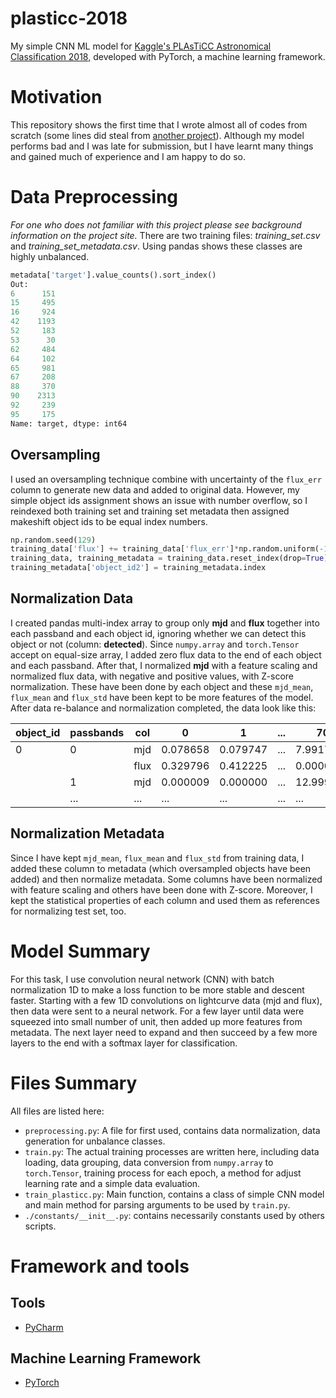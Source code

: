 # plasticc-2018

My simple CNN ML model for [Kaggle's PLAsTiCC Astronomical
Classification 2018,](https://www.kaggle.com/c/PLAsTiCC-2018) developed
with PyTorch, a machine learning framework.

# Motivation
This repository shows the first time that I wrote almost all of codes
from scratch (some lines did steal from [another project](https://github.com/ICRAR/rfi_ml)).
Although my model performs bad and I was late for submission, but I have
learnt many things and gained much of experience and I am happy to do so.

# Data Preprocessing
*For one who  does not familiar with this project please see background
information on the project site.* There are two training files:
*training_set.csv* and *training_set_metadata.csv*. Using pandas shows
these classes are highly unbalanced.

```python
metadata['target'].value_counts().sort_index()
Out:
6      151
15     495
16     924
42    1193
52     183
53      30
62     484
64     102
65     981
67     208
88     370
90    2313
92     239
95     175
Name: target, dtype: int64
```

## Oversampling
I used an oversampling technique combine with uncertainty of the
`flux_err` column to generate new data and added to original data. However,
my simple object ids assignment shows an issue with number overflow, so
I reindexed both training set and training set metadata then assigned
makeshift object ids to be equal index numbers.

```python
np.random.seed(129)
training_data['flux'] += training_data['flux_err']*np.random.uniform(-1.0,1.0)
training_data, training_metadata = training_data.reset_index(drop=True), training_metadata.reset_index(drop=True)
training_metadata['object_id2'] = training_metadata.index
```

## Normalization Data
I created pandas multi-index array to group only **mjd** and **flux**
together into each passband and each object id, ignoring whether we can
detect this object or not (column: **detected**). Since `numpy.array`
and `torch.Tensor` accept on equal-size array, I added zero flux data
to the end of each object and each passband. After that, I normalized
**mjd** with a feature scaling and normalized flux data, with negative
and positive values, with Z-score normalization. These have been done by
each object and these `mjd_mean`, `flux_mean` and `flux_std` have been
kept to be more features of the model. After data re-balance and
normalization completed, the data look like this:

| object_id | passbands | col  | 0        | 1        | ... | 70        | 71        |
|-----------|-----------|------|----------|----------|-----|-----------|-----------|
| 0         | 0         | mjd  | 0.078658 | 0.079747 | ... | 7.991779  | 8.991779  |
|           |           | flux | 0.329796 | 0.412225 | ... | 0.000000  | 0.000000  |
|           | 1         | mjd  | 0.000009 | 0.000000 | ... | 12.999966 | 13.999966 |
|           | ...       |  ... | ...      | ...      | ... | ...       | ...       |


## Normalization Metadata
Since I have kept `mjd_mean`, `flux_mean` and `flux_std` from training
data, I added these column to metadata (which oversampled objects have
been added) and then normalize metadata. Some columns have been
normalized with feature scaling and others have been done with Z-score.
Moreover, I kept the statistical properties of each column and used them
as references for normalizing test set, too.

# Model Summary
For this task, I use convolution neural network (CNN) with batch
normalization 1D to make a loss function to be more stable and descent
faster. Starting with a few 1D convolutions on lightcurve data (mjd and
flux), then data were sent to a neural network. For a few layer until data
were squeezed into small number of unit, then added up more features
from metadata. The next layer need to expand and then succeed by a few
more layers to the end with a softmax layer for classification.

# Files Summary
All files are listed here:

* `preprocessing.py`: A file for first used, contains data normalization,
 data generation for unbalance classes.
* `train.py`: The actual training processes are written here, including
data loading, data grouping, data conversion from `numpy.array` to
`torch.Tensor`, training process for each epoch, a method for adjust
 learning rate and a simple data evaluation.
* `train_plasticc.py`: Main function, contains a class of simple CNN
 model and main method for parsing arguments to be used by `train.py`.
* `./constants/__init__.py`: contains necessarily constants used by
others scripts.

# Framework and tools
## Tools
* [PyCharm](https://www.jetbrains.com/pycharm/)
## Machine Learning Framework
* [PyTorch](https://pytorch.org/)
